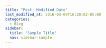 ```yaml
---
title: "Post: Modified Date"
last_modified_at: 2016-03-09T16:20:02-05:00
categories:
  - Blog
sidebar:
  title: "Sample Title"
  nav: sidebar-sample
---
```

